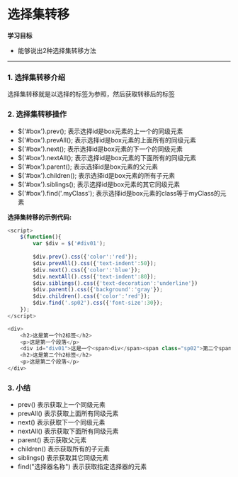# 选择集转移

**学习目标**

* 能够说出2种选择集转移方法

---

### 1. 选择集转移介绍

选择集转移就是以选择的标签为参照，然后获取转移后的标签


### 2. 选择集转移操作

* $('#box').prev(); 表示选择id是box元素的上一个的同级元素
* $('#box').prevAll(); 表示选择id是box元素的上面所有的同级元素
* $('#box').next(); 表示选择id是box元素的下一个的同级元素
* $('#box').nextAll(); 表示选择id是box元素的下面所有的同级元素
* $('#box').parent(); 表示选择id是box元素的父元素
* $('#box').children(); 表示选择id是box元素的所有子元素
* $('#box').siblings(); 表示选择id是box元素的其它同级元素
* $('#box').find('.myClass'); 表示选择id是box元素的class等于myClass的元素

**选择集转移的示例代码:**

```js
<script>
    $(function(){
        var $div = $('#div01');
        
        $div.prev().css({'color':'red'});
        $div.prevAll().css({'text-indent':50});
        $div.next().css({'color':'blue'});
        $div.nextAll().css({'text-indent':80});
        $div.siblings().css({'text-decoration':'underline'})
        $div.parent().css({'background':'gray'});
        $div.children().css({'color':'red'});
        $div.find('.sp02').css({'font-size':30});
    });  
</script>

<div>
    <h2>这是第一个h2标签</h2>
    <p>这是第一个段落</p>
    <div id="div01">这是一个<span>div</span><span class="sp02">第二个span</span></div>
    <h2>这是第二个h2标签</h2>
    <p>这是第二个段落</p>
</div>

```

### 3. 小结

* prev() 表示获取上一个同级元素
* prevAll() 表示获取上面所有同级元素
* next() 表示获取下一个同级元素
* nextAll() 表示获取下面所有同级元素
* parent() 表示获取父元素
* children() 表示获取所有的子元素
* siblings() 表示获取其它同级元素
* find("选择器名称") 表示获取指定选择器的元素



